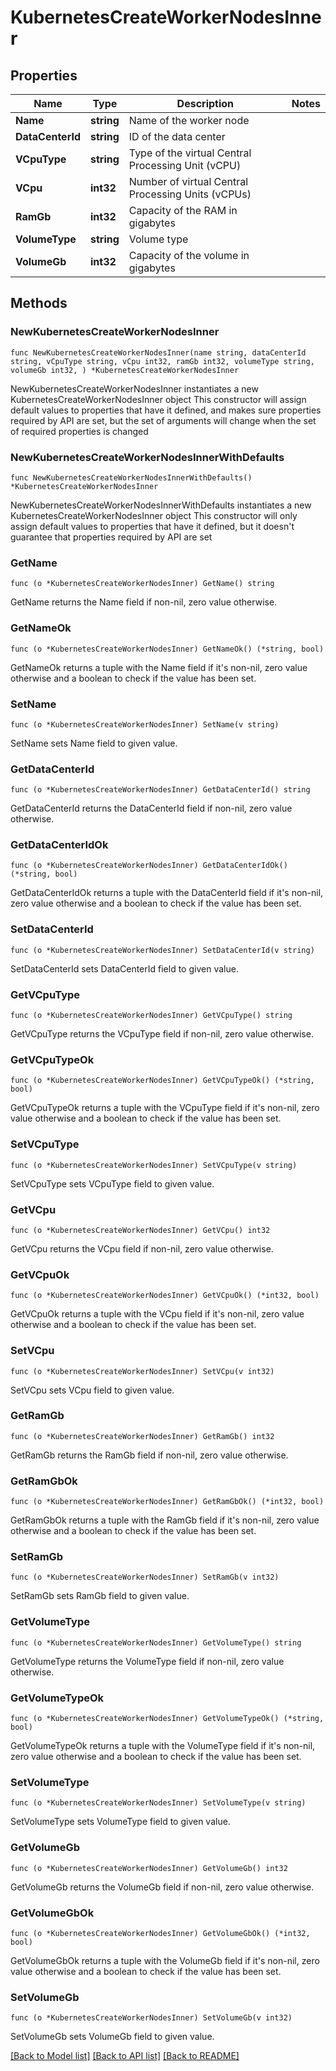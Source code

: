 # KubernetesCreateWorkerNodesInner

## Properties

Name | Type | Description | Notes
------------ | ------------- | ------------- | -------------
**Name** | **string** | Name of the worker node | 
**DataCenterId** | **string** | ID of the data center | 
**VCpuType** | **string** | Type of the virtual Central Processing Unit (vCPU) | 
**VCpu** | **int32** | Number of virtual Central Processing Units (vCPUs) | 
**RamGb** | **int32** | Capacity of the RAM in gigabytes | 
**VolumeType** | **string** | Volume type | 
**VolumeGb** | **int32** | Capacity of the volume in gigabytes | 

## Methods

### NewKubernetesCreateWorkerNodesInner

`func NewKubernetesCreateWorkerNodesInner(name string, dataCenterId string, vCpuType string, vCpu int32, ramGb int32, volumeType string, volumeGb int32, ) *KubernetesCreateWorkerNodesInner`

NewKubernetesCreateWorkerNodesInner instantiates a new KubernetesCreateWorkerNodesInner object
This constructor will assign default values to properties that have it defined,
and makes sure properties required by API are set, but the set of arguments
will change when the set of required properties is changed

### NewKubernetesCreateWorkerNodesInnerWithDefaults

`func NewKubernetesCreateWorkerNodesInnerWithDefaults() *KubernetesCreateWorkerNodesInner`

NewKubernetesCreateWorkerNodesInnerWithDefaults instantiates a new KubernetesCreateWorkerNodesInner object
This constructor will only assign default values to properties that have it defined,
but it doesn't guarantee that properties required by API are set

### GetName

`func (o *KubernetesCreateWorkerNodesInner) GetName() string`

GetName returns the Name field if non-nil, zero value otherwise.

### GetNameOk

`func (o *KubernetesCreateWorkerNodesInner) GetNameOk() (*string, bool)`

GetNameOk returns a tuple with the Name field if it's non-nil, zero value otherwise
and a boolean to check if the value has been set.

### SetName

`func (o *KubernetesCreateWorkerNodesInner) SetName(v string)`

SetName sets Name field to given value.


### GetDataCenterId

`func (o *KubernetesCreateWorkerNodesInner) GetDataCenterId() string`

GetDataCenterId returns the DataCenterId field if non-nil, zero value otherwise.

### GetDataCenterIdOk

`func (o *KubernetesCreateWorkerNodesInner) GetDataCenterIdOk() (*string, bool)`

GetDataCenterIdOk returns a tuple with the DataCenterId field if it's non-nil, zero value otherwise
and a boolean to check if the value has been set.

### SetDataCenterId

`func (o *KubernetesCreateWorkerNodesInner) SetDataCenterId(v string)`

SetDataCenterId sets DataCenterId field to given value.


### GetVCpuType

`func (o *KubernetesCreateWorkerNodesInner) GetVCpuType() string`

GetVCpuType returns the VCpuType field if non-nil, zero value otherwise.

### GetVCpuTypeOk

`func (o *KubernetesCreateWorkerNodesInner) GetVCpuTypeOk() (*string, bool)`

GetVCpuTypeOk returns a tuple with the VCpuType field if it's non-nil, zero value otherwise
and a boolean to check if the value has been set.

### SetVCpuType

`func (o *KubernetesCreateWorkerNodesInner) SetVCpuType(v string)`

SetVCpuType sets VCpuType field to given value.


### GetVCpu

`func (o *KubernetesCreateWorkerNodesInner) GetVCpu() int32`

GetVCpu returns the VCpu field if non-nil, zero value otherwise.

### GetVCpuOk

`func (o *KubernetesCreateWorkerNodesInner) GetVCpuOk() (*int32, bool)`

GetVCpuOk returns a tuple with the VCpu field if it's non-nil, zero value otherwise
and a boolean to check if the value has been set.

### SetVCpu

`func (o *KubernetesCreateWorkerNodesInner) SetVCpu(v int32)`

SetVCpu sets VCpu field to given value.


### GetRamGb

`func (o *KubernetesCreateWorkerNodesInner) GetRamGb() int32`

GetRamGb returns the RamGb field if non-nil, zero value otherwise.

### GetRamGbOk

`func (o *KubernetesCreateWorkerNodesInner) GetRamGbOk() (*int32, bool)`

GetRamGbOk returns a tuple with the RamGb field if it's non-nil, zero value otherwise
and a boolean to check if the value has been set.

### SetRamGb

`func (o *KubernetesCreateWorkerNodesInner) SetRamGb(v int32)`

SetRamGb sets RamGb field to given value.


### GetVolumeType

`func (o *KubernetesCreateWorkerNodesInner) GetVolumeType() string`

GetVolumeType returns the VolumeType field if non-nil, zero value otherwise.

### GetVolumeTypeOk

`func (o *KubernetesCreateWorkerNodesInner) GetVolumeTypeOk() (*string, bool)`

GetVolumeTypeOk returns a tuple with the VolumeType field if it's non-nil, zero value otherwise
and a boolean to check if the value has been set.

### SetVolumeType

`func (o *KubernetesCreateWorkerNodesInner) SetVolumeType(v string)`

SetVolumeType sets VolumeType field to given value.


### GetVolumeGb

`func (o *KubernetesCreateWorkerNodesInner) GetVolumeGb() int32`

GetVolumeGb returns the VolumeGb field if non-nil, zero value otherwise.

### GetVolumeGbOk

`func (o *KubernetesCreateWorkerNodesInner) GetVolumeGbOk() (*int32, bool)`

GetVolumeGbOk returns a tuple with the VolumeGb field if it's non-nil, zero value otherwise
and a boolean to check if the value has been set.

### SetVolumeGb

`func (o *KubernetesCreateWorkerNodesInner) SetVolumeGb(v int32)`

SetVolumeGb sets VolumeGb field to given value.



[[Back to Model list]](../README.md#documentation-for-models) [[Back to API list]](../README.md#documentation-for-api-endpoints) [[Back to README]](../README.md)



